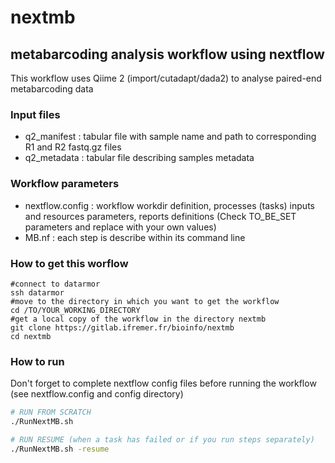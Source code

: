 # nextmb
## metabarcoding analysis workflow using nextflow

This workflow uses Qiime 2 (import/cutadapt/dada2) to analyse paired-end metabarcoding data

### Input files 

* q2_manifest : tabular file with sample name and path to corresponding R1 and R2 fastq.gz files
* q2_metadata : tabular file describing samples metadata

### Workflow parameters

* nextflow.config : workflow workdir definition, processes (tasks) inputs and resources parameters, reports definitions (Check TO_BE_SET parameters and replace with your own values)
* MB.nf : each step is describe within its command line


### How to get this worflow
```
#connect to datarmor
ssh datarmor
#move to the directory in which you want to get the workflow
cd /TO/YOUR_WORKING_DIRECTORY
#get a local copy of the workflow in the directory nextmb
git clone https://gitlab.ifremer.fr/bioinfo/nextmb
cd nextmb
```
### How to run
Don't forget to complete nextflow config files before running the workflow (see nextflow.config and config directory)

```bash
# RUN FROM SCRATCH
./RunNextMB.sh

# RUN RESUME (when a task has failed or if you run steps separately)
./RunNextMB.sh -resume
```
